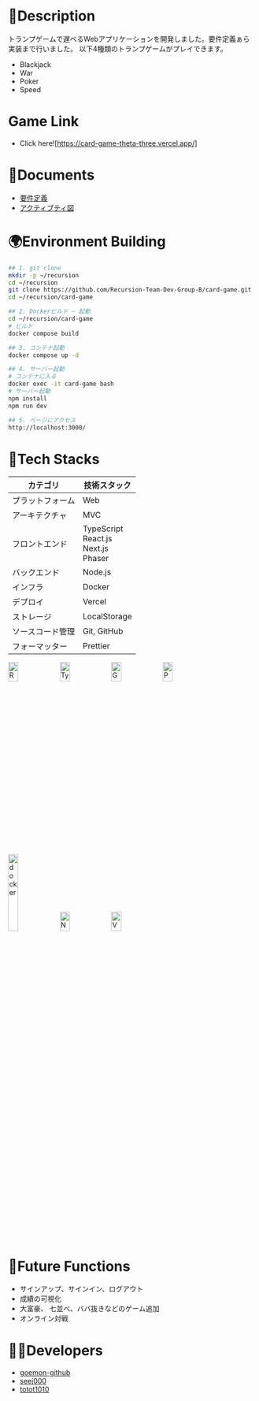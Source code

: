 # 📄Description

トランプゲームで遅べるWebアプリケーションを開発しました。要件定義ぁら実装まで行いました。
以下4種類のトランプゲームがプレイできます。
- Blackjack
- War
- Poker
- Speed

# Game Link
- Click here![https://card-game-theta-three.vercel.app/]

# 📙Documents

- [要件定義](https://github.com/Recursion-Team-Dev-Group-B/card-game/wiki/%E8%A6%81%E4%BB%B6%E5%AE%9A%E7%BE%A9)
- [アクティブティ図](https://github.com/Recursion-Team-Dev-Group-B/card-game/wiki/%E3%82%A2%E3%82%AF%E3%83%86%E3%82%A3%E3%83%93%E3%83%86%E3%82%A3%E5%9B%B3)

# 🌍Environment Building
```bash
## 1. git clone
mkdir -p ~/recursion
cd ~/recursion
git clone https://github.com/Recursion-Team-Dev-Group-B/card-game.git
cd ~/recursion/card-game

## 2. Dockerビルド ~ 起動
cd ~/recursion/card-game
# ビルド
docker compose build

## 3. コンテナ起動
docker compose up -d

## 4. サーバー起動
# コンテナに入る
docker exec -it card-game bash
# サーバー起動
npm install
npm run dev

## 5. ページにアクセス
http://localhost:3000/
```


# 🚀Tech Stacks

|カテゴリ | 技術スタック |
| --- | --- |
| プラットフォーム | Web |
| アーキテクチャ | MVC |
| フロントエンド | TypeScript <br> React.js<br> Next.js<br> Phaser| 
| バックエンド | Node.js |
| インフラ | Docker|
| デプロイ | Vercel|
| ストレージ | LocalStorage|
| ソースコード管理 | Git, GitHub|
| フォーマッター | Prettier|

<div>
<img src="https://cdn.discordapp.com/attachments/1180725363559637065/1200425033223381092/React-icon.svg.png?ex%253D65c621ee%2526is%253D65b3acee%2526hm%253D26c077b33e0a13fd3e7265023f5290c6c8257243b4f2aa6fd0b6e642e9b11e66%2526" height="10%" width="20%" alt="React"/>
<img src="https://cdn.discordapp.com/attachments/1180725363559637065/1200425032585859184/ts-logo-256.png?ex%253D65c621ee%2526is%253D65b3acee%2526hm%253D607424b01ec08bc252d51295e66e436892216bda6dc42af0f50776b58cc0815c%2526" height="10%" width="20%" alt="TypeScript"/>
<img src="https://cdn.discordapp.com/attachments/1180725363559637065/1200425032212553778/Go-Logo_Black.png?ex%253D65c621ee%2526is%253D65b3acee%2526hm%253D0853c97677d8ef8f5bfd21f0c9c2cc1f21354533f775294cb3c196d4bc15c457%2526" height="10%" width="20%" alt="Go"/>
<img src="https://cdn.discordapp.com/attachments/1180725363559637065/1200430113385357423/Phaser_Logo_Web_Quality.png?ex%253D65c626a9%2526is%253D65b3b1a9%2526hm%253D8dffae76b352ae186edfe56dbf6f0a0d7d8768a9cb04a639f0a0fb80f0f0c40c%2526" height="10%" width="20%" alt="Phaser"/>
<img src="https://cdn.discordapp.com/attachments/1180725363559637065/1200425031835058226/01-primary-blue-docker-logo.png?ex%253D65c621ee%2526is%253D65b3acee%2526hm%253Ded32910ae3970db9f3ddaaca8fa95cec020380dfccc716d759c651f5e2cde168%2526" 　height="10%" width="20%" alt="docker"/>
<img src="https://cdn.discordapp.com/attachments/1180725363559637065/1200425031415648286/nextjs-logotype-light-background.png?ex%253D65c621ee%2526is%253D65b3acee%2526hm%253D6f2ec4641c9b3ce8907c30a836094c0fe554228dba515f1206563d690b663a11%2526)" height="10%" width="20%" alt="Next.js"/>
<img src="https://cdn.discordapp.com/attachments/1180725363559637065/1200425030799065178/vercel-logotype-dark.png?ex%253D65c621ee%2526is%253D65b3acee%2526hm%253De254ab491b6b23748d4d36753c1e394411de00767efd2de7090891d71557d5c0%2526" height="10%" width="20%" alt="Vercel"/>
</div>


# 🤖Future Functions
- サインアップ、サインイン、ログアウト
- 成績の可視化
- 大富豪、 七並べ、ババ抜きなどのゲーム追加
- オンライン対戦

# 👦👩Developers
- [goemon-github](https://github.com/goemon-github)
- [seej000](https://github.com/seej000)
- [totot1010](https://github.com/totot1010)


